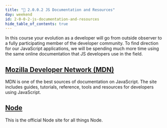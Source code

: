 ```yaml
---
title: "📓 2.0.0.2 JS Documentation and Resources"
day: weekend
id: 2-0-0-2-js-documentation-and-resources
hide_table_of_contents: true
---
```


In this course your evolution as a developer will go from outside observer to a fully participating member of the developer community.  To find direction for our JavaScript applications, we will be spending much more time using the same online documentation that JS developers use in the field.  

## [Mozilla Developer Network (MDN)](https://developer.mozilla.org/en-US/docs/Web/JavaScript)

MDN is one of the best sources of documentation on JavaScript. The site includes guides, tutorials, reference, tools and resources for developers using JavaScript.

## [Node](https://nodejs.org/en/)

This is the official Node site for all things Node.
